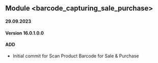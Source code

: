## Module <barcode_capturing_sale_purchase>
#### 29.09.2023
#### Version 16.0.1.0.0
#### ADD

- Initial commit for Scan Product Barcode for Sale & Purchase
